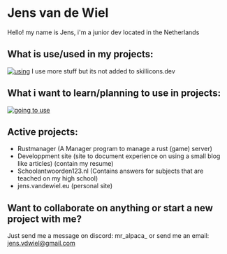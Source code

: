 # Jens van de Wiel
Hello! my name is Jens, i'm a junior dev located in the Netherlands

## What is use/used in my projects:
[![using](https://skillicons.dev/icons?i=arduino,css,cpp,docker,git,github,go,laravel,php,powershell,raspberrypi,cloudflare,materialui,mysql,ts,nginx,idea,html,react,rust,scala,tailwind,unity,unreal,vite,vue&perline=12)](https://jens.vandewiel.eu)
I use more stuff but its not added to skillicons.dev
## What i want to learn/planning to use in projects:
[![going to use](https://skillicons.dev/icons?i=cassandra,dart,flutter,firebase,kubernetes,mongodb,postgres,redis,ruby,rails,supabase,svelte,solidjs,tauri,wasm&perline=15)](https://jens.vandewiel.eu)
## Active projects:
- Rustmanager (A Manager program to manage a rust (game) server)
- Developpment site (site to document experience on using a small blog like articles) (contain my resume)
- Schoolantwoorden123.nl (Contains answers for subjects that are teached on my high school)
- jens.vandewiel.eu (personal site)
## Want to collaborate on anything or start a new project with me?
Just send me a message on discord: mr_alpaca_ or send me an email: jens.vdwiel@gmail.com
